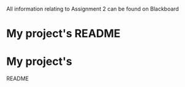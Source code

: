 All information relating to Assignment 2 can be found on Blackboard
# My project's README
# My project's
README
